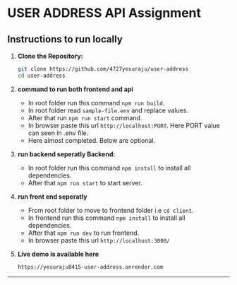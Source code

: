 # USER ADDRESS API Assignment

## Instructions to run locally


1. **Clone the Repository:**
   ```bash
   git clone https://github.com/4727yesuraju/user-address
   cd user-address
   ```

2. **command to run both frontend and api**
   - In root folder run this command `npm run build`.
   - In root folder read `sample-file.env` and replace values.
   - After that run `npm run start` command.
   - In browser paste this url `http://localhost:PORT`. Here PORT value can seen in .env file.
   - Here almost completed. Below are optional.


3. **run backend seperatly Backend:**
   - In root folder run this command `npm install` to install all dependencies.
   - After that `npm run start` to start server.

4. **run front end seperatly**
   - From root folder to move to frontend folder i.e `cd client`.
   - In frontend run this command `npm install` to install all dependencies.
   - After that `npm run dev` to run frontend.
   - In browser paste this url `http://localhost:3000/`

5. **Live demo is available here**
   ```bash
   https://yesuraju8415-user-address.onrender.com
   ```
---

